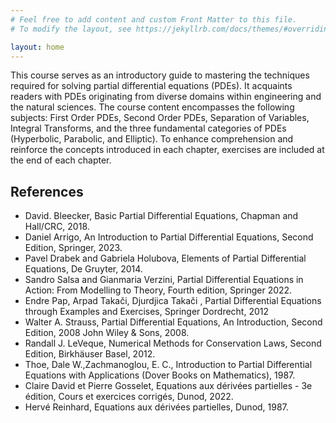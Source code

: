 ```yaml
---
# Feel free to add content and custom Front Matter to this file.
# To modify the layout, see https://jekyllrb.com/docs/themes/#overriding-theme-defaults

layout: home
---
```



This course serves as an introductory guide to mastering the techniques required for solving partial differential equations (PDEs). It acquaints readers with PDEs originating from diverse domains within engineering and the natural sciences. The course content encompasses the following subjects: First Order PDEs, Second Order PDEs, Separation of Variables, Integral Transforms, and the three fundamental categories of PDEs (Hyperbolic, Parabolic, and Elliptic). To enhance comprehension and reinforce the concepts introduced in each chapter, exercises are included at the end of each chapter.


## References

- David. Bleecker, Basic Partial Differential Equations, Chapman and Hall/CRC, 2018.
- Daniel Arrigo, An Introduction to Partial Differential Equations, Second Edition, Springer, 2023.
- Pavel Drabek and Gabriela Holubova, Elements of Partial Differential Equations, De Gruyter, 2014.
- Sandro Salsa and Gianmaria Verzini, Partial Differential Equations in Action: From Modelling to Theory, Fourth edition, Springer 2022.
- Endre Pap, Arpad Takači, Djurdjica Takači , Partial Differential Equations through Examples and Exercises, Springer Dordrecht, 2012
- Walter A. Strauss, Partial Differential Equations, An Introduction, Second Edition, 2008 John Wiley \& Sons, 2008.
- Randall J. LeVeque, Numerical Methods for Conservation Laws, Second Edition, Birkhäuser Basel, 2012.
- Thoe, Dale W.,Zachmanoglou, E. C., Introduction to Partial Differential Equations with Applications (Dover Books on Mathematics), 1987.
- Claire David et Pierre Gosselet, Equations aux dérivées partielles - 3e édition, Cours et exercices corrigés, Dunod, 2022. 
- Hervé Reinhard,  Equations aux dérivées partielles, Dunod, 1987.


